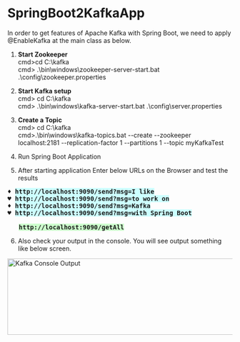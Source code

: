 # SpringBoot2KafkaApp
In order to get features of Apache Kafka with Spring Boot, we need to apply @EnableKafka at the main class as below.
1) <b>Start Zookeeper</b></br>
cmd>cd C:\kafka</br>
cmd> .\bin\windows\zookeeper-server-start.bat .\config\zookeeper.properties

2) <b>Start Kafka setup</b></br>
cmd> cd C:\kafka</br>
cmd> .\bin\windows\kafka-server-start.bat .\config\server.properties</br>

3) <b>Create a Topic</b></br>
cmd> cd C:\kafka</br>
cmd>.\bin\windows\kafka-topics.bat --create --zookeeper localhost:2181 --replication-factor 1 --partitions 1 --topic myKafkaTest</br>

4) Run Spring Boot Application </br>

5) After starting application Enter below URLs on the Browser and test the results </br>

<pre>
<strong>♦ <span style="background-color: #ccffff;">http://localhost:9090/send?msg=I like</span></strong>
<strong>♥ <span style="background-color: #ccffff;">http://localhost:9090/send?msg=to work on</span></strong>
<strong>♦ <span style="background-color: #ccffff;">http://localhost:9090/send?msg=Kafka</span></strong>
<strong>♥ <span style="background-color: #ccffff;">http://localhost:9090/send?msg=with Spring Boot</span></strong>

<strong>&nbsp; &nbsp;<span style="background-color: #ccffcc;">http://localhost:9090/getAll</span></strong>
</pre>

6) Also check your output in the console. You will see output something like below screen.

<p><img class="aligncenter wp-image-3669 size-full lazyloaded" src="https://i2.wp.com/javatechonline.com/wp-content/uploads/2021/06/KafkaConsoleOutput-1.jpg?resize=640%2C171&amp;ssl=1" alt="Kafka Console Output" width="640" height="171" data-recalc-dims="1" sizes="(max-width: 640px) 100vw, 640px" srcset="https://i2.wp.com/javatechonline.com/wp-content/uploads/2021/06/KafkaConsoleOutput-1.jpg?w=1177&amp;ssl=1 1177w, https://i2.wp.com/javatechonline.com/wp-content/uploads/2021/06/KafkaConsoleOutput-1.jpg?resize=300%2C80&amp;ssl=1 300w, https://i2.wp.com/javatechonline.com/wp-content/uploads/2021/06/KafkaConsoleOutput-1.jpg?resize=1024%2C274&amp;ssl=1 1024w, https://i2.wp.com/javatechonline.com/wp-content/uploads/2021/06/KafkaConsoleOutput-1.jpg?resize=768%2C206&amp;ssl=1 768w, https://i2.wp.com/javatechonline.com/wp-content/uploads/2021/06/KafkaConsoleOutput-1.jpg?resize=600%2C161&amp;ssl=1 600w" data-ll-status="loaded"><noscript></p>
